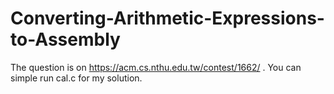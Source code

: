 # Converting-Arithmetic-Expressions-to-Assembly

The question is on https://acm.cs.nthu.edu.tw/contest/1662/ .
You can simple run cal.c for my solution.
